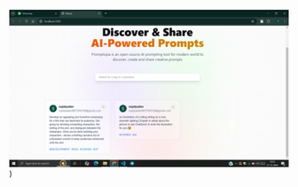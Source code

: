 ![Project Demo](https://github.com/sujalyadav7538/NEXT_PROMPTOPIA/blob/main/public/glimpse/Screenshot%20(30).png))


